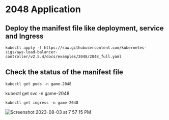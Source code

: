 # 2048 Application


## Deploy the manifest file like deployment, service and Ingress


```
kubectl apply -f https://raw.githubusercontent.com/kubernetes-sigs/aws-load-balancer-controller/v2.5.4/docs/examples/2048/2048_full.yaml
```

## Check the status of the manifest file
```
kubectl get pods -n game-2048
```
kubectl get svc -n game-2048
```
kubectl get ingress -n game-2048
```

![Screenshot 2023-08-03 at 7 57 15 PM](https://github.com/iam-veeramalla/aws-devops-zero-to-hero/assets/43399466/93b06a9f-67f9-404f-b0ad-18e3095b7353)
